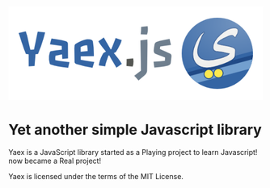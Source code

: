 <center>
  <img src="media/yaexlogo-01.png">
</center>

# Yet another simple Javascript library

Yaex is a JavaScript library started as a Playing project to learn Javascript! now became a Real project!

Yaex is licensed under the terms of the MIT License.
